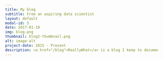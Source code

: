```yaml
---
title: My blog
subtitle: From an aspiring data scientist
layout: default
modal-id: 5
date: 2017-01-18
img: blog.png
thumbnail: blog2-thumbnail.png
alt: image-alt
project-date: 2015 - Present
description: <a href="/blog">ReallyWhat</a> is a blog I keep to document and share my experience in data science. Recently I challenged myself to produce something ever day for 100 days. So far I have used machine learning methods from Scikit-learn to enter Kaggle competitions, explored data with Python in Jupyter Notebooks, and produced beautiful data visualizations in D3.
---
```

